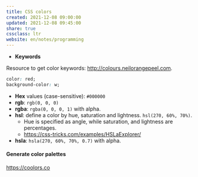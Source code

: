 ```yaml
---
title: CSS colors
created: 2021-12-08 09:00:00
updated: 2021-12-08 09:45:00
share: true
cssclass: ltr
website: en/notes/programming
---
```


- **Keywords**

Resource to get color keywords: <http://colours.neilorangepeel.com>.

```css
color: red;
background-color: w;
```

- **Hex** values (case-sensitive): `#000000`
- **rgb**: `rgb(0, 0, 0)`
- **rgba**: `rgba(0, 0, 0, 1)` with alpha.
- **hsl**: define a color by hue, saturation and lightness. `hsl(270, 60%, 70%)`.
  - Hue is specified as angle, while saturation, and lightness are percentages.
  - <https://css-tricks.com/examples/HSLaExplorer/>
- **hsla**: `hsla(270, 60%, 70%, 0.7)` with alpha.

#### Generate color palettes

<https://coolors.co>
